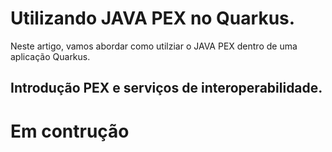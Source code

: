 # Utilizando JAVA PEX no Quarkus.

Neste artigo, vamos abordar como utilziar o JAVA PEX dentro de uma aplicação Quarkus.

## Introdução PEX e serviços de interoperabilidade.

# Em contrução

